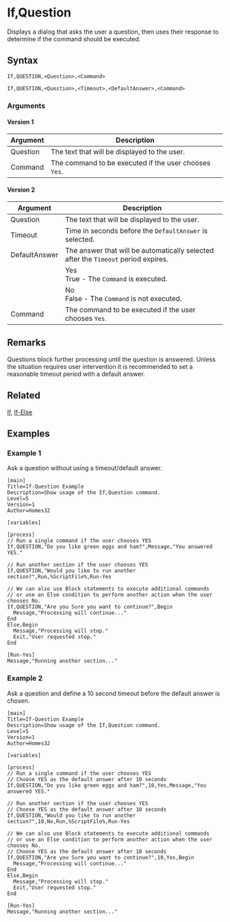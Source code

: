 # If,Question

Displays a dialog that asks the user a question, then uses their response to determine if the command should be executed.

## Syntax

```pebakery
If,QUESTION,<Question>,<Command>
```

```pebakery
If,QUESTION,<Question>,<Timeout>,<DefaultAnswer>,<Command>
```

### Arguments

#### Version 1

| Argument | Description |
| --- | --- |
| Question | The text that will be displayed to the user. |
| Command | The command to be executed if the user chooses `Yes`. |

#### Version 2

| Argument | Description |
| --- | --- |
| Question | The text that will be displayed to the user. |
| Timeout | Time in seconds before the `DefaultAnswer` is selected. |
| DefaultAnswer | The answer that will be automatically selected after the `Timeout` period expires.
|| Yes<br/>True - The `Command` is executed. |
|| No<br/>False - The `Command` is not executed. |
| Command | The command to be executed if the user chooses `Yes`. |

## Remarks

Questions block further processing until the question is answered. Unless the situation requires user intervention it is recommended to set a reasonable timeout period with a default answer.

## Related

[If](./If.md), [If-Else](./If-Else.md)

## Examples

### Example 1

Ask a question without using a timeout/default answer.

```pebakery
[main]
Title=If-Question Example
Description=Show usage of the If,Question command.
Level=5
Version=1
Author=Homes32

[variables]

[process]
// Run a single command if the user chooses YES
If,QUESTION,"Do you like green eggs and ham?",Message,"You answered YES."

// Run another section if the user chooses YES
If,QUESTION,"Would you like to run another section?",Run,%ScriptFile%,Run-Yes

// We can also use Block statements to execute additional commands
// or use an Else condition to perform another action when the user chooses No.
If,QUESTION,"Are you Sure you want to continue?",Begin
  Message,"Processing will continue..."
End
Else,Begin
  Message,"Processing will stop."
  Exit,"User requested stop."
End

[Run-Yes]
Message,"Running another section..."
```

### Example 2

Ask a question and define a 10 second timeout before the default answer is chosen.

```pebakery
[main]
Title=If-Question Example
Description=Show usage of the If,Question command.
Level=5
Version=1
Author=Homes32

[variables]

[process]
// Run a single command if the user chooses YES
// Choose YES as the default answer after 10 seconds
If,QUESTION,"Do you like green eggs and ham?",10,Yes,Message,"You answered YES."

// Run another section if the user chooses YES
// Choose YES as the default answer after 10 seconds
If,QUESTION,"Would you like to run another section?",10,No,Run,%ScriptFile%,Run-Yes

// We can also use Block statements to execute additional commands
// or use an Else condition to perform another action when the user chooses No.
// Choose YES as the default answer after 10 seconds
If,QUESTION,"Are you Sure you want to continue?",10,Yes,Begin
  Message,"Processing will continue..."
End
Else,Begin
  Message,"Processing will stop."
  Exit,"User requested stop."
End

[Run-Yes]
Message,"Running another section..."
```
